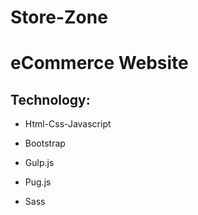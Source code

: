 # Store-Zone
# eCommerce Website

## Technology:

* Html-Css-Javascript
 
* Bootstrap

* Gulp.js

* Pug.js

* Sass

